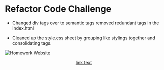 # **Refactor Code Challenge**

- Changed div tags over to semantic tags removed redundant tags in the index.html

- Cleaned up the style.css sheet by grouping like stylings together and consolidating tags.

![Homework Website](assets/images/code-refactor.png)

<div align="center">
<a href="https://jbyrd126.github.io/refactor-code/">link text</a>
</div>

